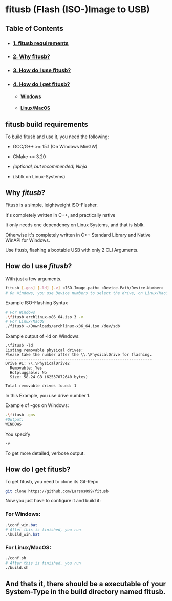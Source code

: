 # fitusb (Flash (ISO-)Image to USB)

## Table of Contents
- ### [1. fitusb requirements](#fitusb-build-requirements)
- ### [2. Why fitusb?](#why-fitusb)
- ### [3. How do I use fitusb?](#how-do-i-use-fitusb)
- ### [4. How do I get fitusb?](#how-do-i-get-fitusb)
    - #### [Windows](#for-windows)
    - #### [Linux/MacOS](#for-linuxmacos)
## fitusb build requirements
To build fitusb and use it, you need the following:
- GCC/G++ >= 15.1 (On Windows MinGW)

- CMake >= 3.20

- _(optional, but recommended) Ninja_

- (lsblk on Linux-Systems)
## Why _fitusb_?
Fitusb is a simple, leightweight ISO-Flasher.

It's completely written in C++, and practically native

It only needs one dependency on Linux Systems, and that is lsblk.

Otherwise it's completely written in C++ Standard Library and Native WinAPI for Windows.

Use fitusb, flashing a bootable USB with only 2 CLI Arguments.

## How do I use _fitusb_?

With just a few arguments.
```sh
fitusb [-gos] [-ld] [-v] <ISO-Image-path> <Device-Path/Device-Number>
# On Windows, you use Device numbers to select the drive, on Linux/MacOS device Paths.
```

Example ISO-Flashing Syntax
```sh
# For Windows
.\fitusb archlinux-x86_64.iso 3 -v
# For Linux/MacOS
./fitusb ~/Downloads/archlinux-x86_64.iso /dev/sdb
```

Example output of -ld on Windows:
```
.\fitusb -ld
Listing removable physical drives:
Please take the number after the \\.\PhysicalDrive for flashing.
----------------------------------------------------------------
Drive #1: \\.\PhysicalDrive2
  Removable: Yes
  Hotpluggable: No
  Size: 58.24 GB (62537072640 bytes)

Total removable drives found: 1
```
In this Example, you use drive number 1.

Example of -gos on Windows:
```sh
.\fitusb -gos
#Output:
WINDOWS
```
You specify 
```
-v
```
To get more detailed, verbose output.

## How do I get fitusb?

To get fitusb, you need to clone its Git-Repo

```sh
git clone https://github.com/Larsos099/fitusb
```

Now you just have to configure it and build it:

### For Windows:
```ps1
.\conf_win.bat
# After this is finished, you run
.\build_win.bat
```

### For Linux/MacOS:

```sh
./conf.sh
# After this is finished, you run
./build.sh
```
## And thats it, there should be a executable of your System-Type in the build directory named fitusb.